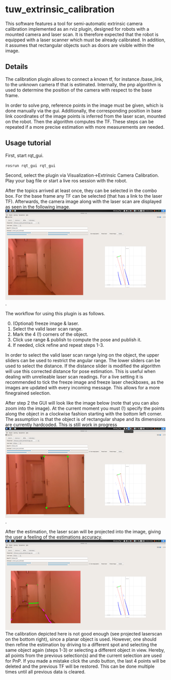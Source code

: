 # tuw_extrinsic_calibration

This software features a tool for semi-automatic extrinsic camera calibration implemented as an rviz plugin, designed for robots with a mounted camera and laser scan. It is therefore expected that the robot is equipped with a laser scanner which must be already calibrated. In addition, it assumes that rectangular objects such as doors are visible within the image.

## Details

The calibration plugin allows to connect a known tf, for instance /base_link, to the unknown camera tf that is estimated.
Internally, the pnp algorithm is used to determine the position of the camera with respect to the base frame. 

In order to solve pnp, reference points in the image must be given, which is done manually via the gui. Additionally,
the corresponding position in base link coordinates of the image points is inferred from the laser scan, mounted on the robot. 
Then the algorithm computes the TF. These steps can be repeated if a more precise estimation with more measurements are needed.

## Usage tutorial

First, start rqt_gui.

``rosrun rqt_gui rqt_gui``

Second, select the plugin via Visualization->Extrinsic Camera Calibration.
Play your bag file or start a live ros session with the robot.

After the topics arrived at least once, they can be selected in the combo box. For the base frame any TF can be selected (that has a link to the laser TF). Afterwards, the camera image along with the laser scan are displayed as seen in the following image.
![GUI intro view](https://github.com/tuw-robotics/tuw_extrinsic_calibration/raw/master/tuw_extrinsic_camera/images/gui_0.png).

The workflow for using this plugin is as follows.

0. (Optional) freeze image & laser.
1. Select the valid laser scan range.
2. Mark the 4 (!) corners of the object.
3. Click use range & publish to compute the pose and publish it.
4. If needed, click refine and repeat steps 1-3.

In order to select the valid laser scan range lying on the object, the upper sliders can be used to restrict the angular range. The lower sliders can be used to select the distance. If the distance slider is modified the algorithm will use this corrected distance for pose estimation. This is useful when dealing with unrelieable laser scan readings.
For a live setting it is recommended to tick the freeze image and freeze laser checkboxes, as the images are updated with every incoming message. This allows for a more finegrained selection. 

After step 2 the GUI will look like the image below (note that you can also zoom into the image). At the current moment you must (!) specify the points along the object in a clockwise fashion starting with the bottom left corner. The assumption is that the object is of rectangular shape and its dimensions are currently hardcoded. This is still work in progress  
![second](https://github.com/tuw-robotics/tuw_extrinsic_calibration/raw/master/tuw_extrinsic_camera/images/gui_1.png).

After the estimation, the laser scan will be projected into the image, giving the user a feeling of the estimations accuracy.
![third](https://github.com/tuw-robotics/tuw_extrinsic_calibration/raw/master/tuw_extrinsic_camera/images/gui_2.png)
The calibration depicted here is not good enough (see projected laserscan on the bottom right), since a planar object is used. However, one should then refine the estimation by driving to a different spot and selecting the same object again (steps 1-3) or selecting a different object in view. Hereby, all points from the previous selection(s) and the current selection are used for PnP. If you made a mistake click the undo button, the last 4 points will be deleted and the previous TF will be restored. This can be done multiple times until all previous data is cleared.